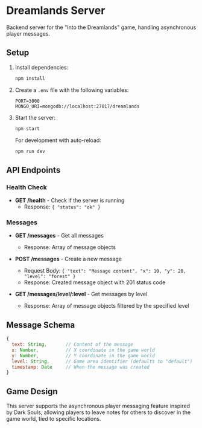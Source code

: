 # Dreamlands Server

Backend server for the "Into the Dreamlands" game, handling asynchronous player messages.

## Setup

1. Install dependencies:
   ```bash
   npm install
   ```

2. Create a `.env` file with the following variables:
   ```
   PORT=3000
   MONGO_URI=mongodb://localhost:27017/dreamlands
   ```

3. Start the server:
   ```bash
   npm start
   ```

   For development with auto-reload:
   ```bash
   npm run dev
   ```

## API Endpoints

### Health Check
- **GET /health** - Check if the server is running
  - Response: `{ "status": "ok" }`

### Messages
- **GET /messages** - Get all messages
  - Response: Array of message objects
  
- **POST /messages** - Create a new message
  - Request Body: `{ "text": "Message content", "x": 10, "y": 20, "level": "forest" }`
  - Response: Created message object with 201 status code
  
- **GET /messages/level/:level** - Get messages by level
  - Response: Array of message objects filtered by the specified level

## Message Schema

```javascript
{
  text: String,       // Content of the message
  x: Number,          // X coordinate in the game world
  y: Number,          // Y coordinate in the game world
  level: String,      // Game area identifier (defaults to "default")
  timestamp: Date     // When the message was created
}
```

## Game Design

This server supports the asynchronous player messaging feature inspired by Dark Souls, allowing players to leave notes for others to discover in the game world, tied to specific locations.